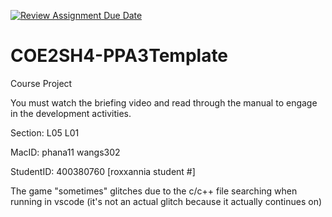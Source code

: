 [![Review Assignment Due Date](https://classroom.github.com/assets/deadline-readme-button-24ddc0f5d75046c5622901739e7c5dd533143b0c8e959d652212380cedb1ea36.svg)](https://classroom.github.com/a/gUachAgg)
# COE2SH4-PPA3Template
Course Project

You must watch the briefing video and read through the manual to engage in the development activities.


Section: L05 L01

MacID: phana11 wangs302

StudentID: 400380760 [roxxannia student #]

The game "sometimes" glitches due to the c/c++ file searching when running in vscode (it's not an actual glitch because it actually continues on)
